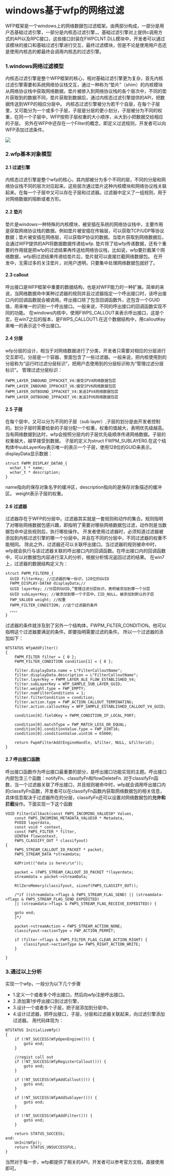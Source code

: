 # windows基于wfp的网络过滤

WFP框架是一个windows上的网络数据包过滤框架。由两部分构成，一部分是用户态基础过滤引擎，一部分是内核态过滤引擎，。基础过滤引擎对上提供c调用方式的API以及RPC接口，这些接口封装在FWPCLNT.DLL模块中，开发者可以通过该模块的接口和基础过滤引擎进行交互，最终过滤模块，但是不论是使用用户态还是使用内核态的都最终会调用内核态的过滤引擎。

### 1.windows网络过滤模型
内核态过滤引擎是整个WFP框架的核心，相对基础过滤引擎更为复杂，首先内核过滤引擎需要和系统网络协议栈交互，通过一种称为“垫片”（shim）的内核模块从网络协议栈中获取网络数据，垫片被掺入到网络协议栈的各个层次中，不同的垫片获取到的数据不同，垫片获取到数据后，通过内核态过滤引擎提供的API，把数据传送到WFP的相应分层中。
内核态过滤引擎被分为若干个自层，在每个子层里，又可能分为一个或多个子层，子层是分层的更小划分，子层被分为不同的权重，在同一个子层中，WFP按照子层权重的大小顺序，从大到小把数据交给相应的子层。
另外在WFP中还存在一个Filter的概念，即定义过滤规则，开发者可以向WFP添加过滤条件。

![](assets/markdown-img-paste-2018032120555571.png)

### 2.wfp基本对象模型

#### 2.1 过滤引擎
内核态过滤引擎是整个wfp的核心，其内部被分为多个不同的层，不同的分层和网络协议栈不同的层次对应起来。这些层次通过垫片这种内核模块和网络协议栈关联起来。在每一个子层中又可以存在子层和过滤器。过滤器中定义了一组规则，用于对网络数据的阻断或者方形。
#### 2.2 垫片
垫片是windows一种特殊的内核模块，被安插在系统的网络协议栈中，主要作用是获取网络协议栈的数据。例如垫片被安插在传输层，可以获取TCP/UDP等协议数据；垫片被安插在网络层，可以获取IP协议的数据。当垫片获取到网络数据后，会通过WFP提供的API将数据数据传递给wfp.
垫片除了给wfp传递数据，还有个重要的作用就是把wfp的过滤结果再传送给网络协议栈，比如说，wfp要拦截某个网络数据，wfp把过滤结果传递给垫片后，垫片就可以直接拦截网络数据包。
在开发中，无需过多的关注垫片，对用户透明，只要集中处理网络数据包就好了。

#### 2.3 callout
呼出接口是WFP框架中重要的数据结构，也是对WFP能力的一种扩展。简单的来说，当网络数据命中某种过滤器的规则并且过滤器指定一个呼出接口时，该呼出接口内的回调函数就会被调用。呼出接口除了包含回调函数外，还包含一个GUID值，用来唯一的识别一个呼出接口。一般来说，不同的呼出接口的回调函数实现不同的功能。
在windows内核中，使用FWPS_CALLOUT来表示呼出接口，这是个宏，在win7之后的版本，是FWPS_CALLOUT1.在这个数据结构中，用calloutKey来唯一的表示这个呼出接口。

#### 2.4 分层
wfp分层的设计，相当于对网络数据进行了分类，开发者只需要对相应的分层进行交互即可。分层是一个容器，里面包含了一些过滤器。一般来说，把内核使用到的分层称为“运行时过滤分层标识”，把用户态使用到的分层标识称为“管理过滤分层标识”。
管理过滤分层标识：
```
FWPM_LAYER_INBOUND_IPPACKET_V4:接受IPV4网络数据包层
FWPM_LAYER_INBOUND_IPPACKET_V6:接受IPV6网络数据包层
FWPM_LAYER_OUTBOUND_IPPACKET_V4:发送IPV4网络数据包层
FWPM_LAYER_OUTBOUND_IPPACKET_V6:发送IPV6网络数据包层
```

#### 2.5 子层
在每个层中，又可以分为不同的子层（sub layer）,子层的划分是由开发者控制的。划分子层时需要给新的子层分配一个权重，权重的值越大，表明优先级越高。当有网络数据到达时，wfp会按照分层内的子层优先级顺序传递网络数据。子层的权重越大，越早接受到数据。
子层的定义为struct FWPM_SUBLAYER0.在这个结构体中subLayerKey表示唯一的表示一个子层，使用128位的GUID来表示。displayData显示数据：
```
struct FWPM_DISPLAY_DATA0_{
  wchar_t * name;
  wchar_t * description;
}
```
name指向的保存对象名字的缓冲区，description指向的是保存对象描述的缓冲区。
weight表示子层的权重。
#### 2.6 过滤器
过滤器存在于WFP的分层中。过滤器其实就是一套规则和动作的集合。规则指明了对哪些网络数据包感兴趣，即指明了需要对哪些网络数据包过滤，动作则是当数据包命中这些规则后，执行哪些操作。
开发者使用过滤器时，必须知道过滤器被添加到内核过滤引擎的哪一个分层中。并且在不同的分层中，不同过滤器的权重不能相同。
除此之外，过滤器还可以关联呼出接口。当过滤器的规则被命中时，wfp就会执行与该过滤器关联的呼出接口内的回调函数。在呼出接口内的回调函数中，可以对数据包内容进行深入的分析，根据分析情况返回过滤的结果。
在win7上，过滤器的数据结构定义为：
```
struct FWPM_FILTER0_{
  GUID filterKey; //过滤器的唯一标识，128位的GUID
  FWPM_DISPLAY-DATA0 displayData;//
  GUID layerKey; //分层的GUID,”管理过滤分层标识，表明被添加到哪一个分层
  GUID subLayerKey; //被添加到哪一个子层中。IID_NULL，被添加到默认的子层
  FWP_VALUE0 weight; //权重
  FWPM_FILTER_CONDITION; //这个过滤器的条件
  。。。。
}
```
过滤器的条件就涉及到了另外一个结构体，FWPM_FILTER_CONDITION。他可以指明这个过滤器要满足的条件。即要指明需要过滤的条件。
所以一个过滤器的添加如下：
```
NTSTATUS WfpAddFilter()
{
	FWPM_FILTER filter = { 0 };
	FWPM_FILTER_CONDITION condition[1] = { 0 };

	filter.displayData.name = L"FilterCalloutName";
	filter.displayData.description = L"FilterCalloutName";
	filter.layerKey = FWPM_LAYER_ALE_FLOW_ESTABLISHED_V4;
	filter.subLayerKey = WFP_SAMPLE_SUB_LAYER_GUID;
	filter.weight.type = FWP_EMPTY;
	filter.numFilterConditions = 1;
	filter.filterCondition = condition;
	filter.action.type = FWP_ACTION_CALLOUT_TERMINATING;
	filter.action.calloutKey = WFP_SAMPLE_ESTABLISHED_CALLOUT_V4_GUID;

	condition[0].fieldKey = FWPM_CONDITION_IP_LOCAL_PORT;

	condition[0].matchType = FWP_MATCH_LESS_OR_EQUAL;
	condition[0].conditionValue.type = FWP_UINT16;
	condition[0].conditionValue.uint16 = 65000;

	return FwpmFilterAdd(EngineHandle, &filter, NULL, &filterid);
}
```
#### 2.7 呼出接口函数
呼出接口函数作为呼出接口最重要的部分，是呼出接口功能实现的主题。呼出接口内部包含三个函数：notifyFn、classifyFn和flowDeleteFn.
对于classifyFn函数，当一个过滤器关联了呼出接口，并且规则被命中时，wfp就会调用呼出接口内的classifyFn函数，开发者可以在classifyFn函数内获取网络数据包的相关信息，具体信息取决于过滤器所在的分层，classifyFn还可以设置对网络数据包的**允许和拦截**操作。下面实现一下这个函数
```
VOID FilterCallback(const FWPS_INCOMING_VALUES0* Values,
	const FWPS_INCOMING_METADATA_VALUES0 * Metadata,
	PVOID layerdata,
	const void * context,
	const FWPS_FILTER * filter,
	UINT64 flowcontext,
	FWPS_CLASSIFY_OUT * classifyout)
{
	FWPS_STREAM_CALLOUT_IO_PACKET * packet;
	FWPS_STREAM_DATA *streamdata;

	KdPrint(("data is here\r\n"));

	packet = (FWPS_STREAM_CALLOUT_IO_PACKET *)layerdata;
	streamdata = packet->streamData;

	RtlZeroMemory(classifyout, sizeof(FWPS_CLASSIFY_OUT));

	/*if ((streamdata->flags & FWPS_STREAM_FLAG_SEND) || (streamdata->flags & FWPS_STREAM_FLAG_SEND_EXPEDITED)
	|| (streamdata->flags & FWPS_STREAM_FLAG_RECEIVE_EXPEDITED)) {

	goto end;
	}*/

	packet->streamAction = FWPS_STREAM_ACTION_NONE;
	classifyout->actionType = FWP_ACTION_PERMIT;

	if (filter->flags & FWPS_FILTER_FLAG_CLEAR_ACTION_RIGHT) {
		classifyout->actionType &= FWPS_RIGHT_ACTION_WRITE;
	}

}

```

###  3.通过以上分析
实现一个wfp，一般分为以下几个步骤
* 1.定义一个或者多个呼出接口，然后向wfp注册呼出接口。
* 2.添加第1步呼出接口到过滤引擎，
* 3.设计一个或者多个子层，把子层添加到分层中。
* 4.设计过滤器，把呼出接口，子层，分层和过滤器关联起来，向过滤引擎添加过滤器。
用代码体现为：
```
NTSTATUS InitializeWfp()
{
    if (!NT_SUCCESS(WfpOpenEngine())) {
        goto end;
    }

    //regist call out
    if (!NT_SUCCESS(WfpRegisterCallout())) {
        goto end;
    }

    if (!NT_SUCCESS(WfpAddCallout())) {
        goto end;
    }

    if (!NT_SUCCESS(WfpAddSublayer())) {
        goto end;
    }

    if (!NT_SUCCESS(WfpAddFilter())) {
        goto end;
    }

    return STATUS_SUCCESS;
end:
    UnInitWfp();
    return STATUS_UNSUCCESSFUL;
}
```
当然对于每一步，wfp都提供了相关的API，开发者可以参考官方文档，直接使用即可。
